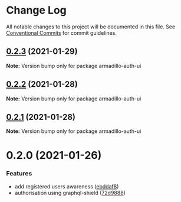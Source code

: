# Change Log

All notable changes to this project will be documented in this file.
See [Conventional Commits](https://conventionalcommits.org) for commit guidelines.

## [0.2.3](https://github.com/molgenis/molgenis-js-armadillo/compare/armadillo-auth-ui@0.2.2...armadillo-auth-ui@0.2.3) (2021-01-29)

**Note:** Version bump only for package armadillo-auth-ui





## [0.2.2](https://github.com/molgenis/molgenis-js-armadillo/compare/armadillo-auth-ui@0.2.1...armadillo-auth-ui@0.2.2) (2021-01-28)

**Note:** Version bump only for package armadillo-auth-ui





## [0.2.1](https://github.com/molgenis/molgenis-js-armadillo/compare/armadillo-auth-ui@0.2.0...armadillo-auth-ui@0.2.1) (2021-01-28)

**Note:** Version bump only for package armadillo-auth-ui





# 0.2.0 (2021-01-26)


### Features

* add registered users awareness ([ebddaf8](https://github.com/molgenis/molgenis-js-armadillo/commit/ebddaf8d73be9f2a36ac125dbb0ca0873715a261))
* authorisation using graphql-shield ([72d9888](https://github.com/molgenis/molgenis-js-armadillo/commit/72d98889dbd5732687d54bd858eb12be5385f596))
